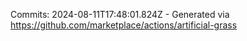 Commits: 2024-08-11T17:48:01.824Z - Generated via https://github.com/marketplace/actions/artificial-grass
<br>
